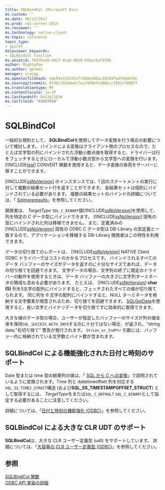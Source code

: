 ```yaml
---
title: SQLBindCol |Microsoft Docs
ms.custom: ''
ms.date: 06/13/2017
ms.prod: sql-server-2014
ms.reviewer: ''
ms.technology: native-client
ms.topic: reference
topic_type:
- apiref
helpviewer_keywords:
- SQLBindCol function
ms.assetid: fbd7ba20-d917-4ca9-b018-018ac6af9f98
author: MightyPen
ms.author: genemi
manager: craigg
ms.openlocfilehash: ede93e1552451f7db8e286ac28284fed79ddef0c
ms.sourcegitcommit: 6fd8c1914de4c7ac24900fe388ecc7883c740077
ms.translationtype: MT
ms.contentlocale: ja-JP
ms.lasthandoff: 04/26/2020
ms.locfileid: "63067858"
---
```

# <a name="sqlbindcol"></a>SQLBindCol
  一般的な規則として、 **SQLBindCol**を使用してデータ変換を行う場合の影響について検討します。 バインドによる変換はクライアント側のプロセスなので、たとえば文字型の列にバインドされた浮動小数点値を取得すると、ドライバーは行をフェッチするときにローカルで浮動小数点型から文字型への変換を行います。 [!INCLUDE[tsql](../../includes/tsql-md.md)] CONVERT 関数を使用すると、データ変換の負荷をサーバーに移すことができます。  
  
 [!INCLUDE[ssNoVersion](../../includes/ssnoversion-md.md)] のインスタンスでは、1 回のステートメントの実行に対して複数の結果セット行を返すことができます。 各結果セットは個別にバインドされている必要があります。 複数の結果セットのバインドの詳細については、「 [Sqlmoreresults](sqlmoreresults.md)」を参照してください。  
  
 開発者は、 *TargetType* `SQL_C_BINARY`値[!INCLUDE[ssNoVersion](../../includes/ssnoversion-md.md)]を使用して、列を特定の C データ型にバインドできます。 [!INCLUDE[ssNoVersion](../../includes/ssnoversion-md.md)] 固有の型にバインドされた列は移植できません。 また、定義済みの [!INCLUDE[ssNoVersion](../../includes/ssnoversion-md.md)] 固有の ODBC C データ型は DB-Library の型定義と一致するので、アプリケーションを移植する DB-Library 開発者はこの特性を利用できます。  
  
 データの切り捨てのレポートは、 [!INCLUDE[ssNoVersion](../../includes/ssnoversion-md.md)] NATIVE Client ODBC ドライバーではコストのかかるプロセスです。 バインドされるすべてのデータ バッファーのサイズがデータを返すのに十分なサイズであれば、データの切り捨てを回避できます。 文字データの場合、文字列の終了に既定のドライバーの動作を使用するときは、データ バッファーの大きさに文字列ターミネータの領域も含める必要があります。 たとえば、 [!INCLUDE[ssNoVersion](../../includes/ssnoversion-md.md)] **char (5)** 列を5文字の配列にバインドすると、フェッチされたすべての値が切り捨てられます。 同じ列を 6 文字の配列にバインドすると、NULL ターミネータを格納する文字要素が用意されるため、切り捨てを回避できます。 [SQLGetData](sqlgetdata.md)を使用すると、長い文字とバイナリデータを切り捨てずに効率的に取得できます。  
  
 大きな値のデータ型の場合、ユーザーが指定したバッファーのサイズが列の値全体を保持`SQL_SUCCESS_WITH_INFO`するのに十分ではない場合、が返され、"string data;"右切り捨て" 警告が発行されます。 `StrLen_or_IndPtr` 引数には、バッファー内に格納されている文字数とバイト数が含まれます。  
  
## <a name="sqlbindcol-support-for-enhanced-date-and-time-features"></a>SQLBindCol による機能強化された日付と時刻のサポート  
 Date 型または time 型の結果列の値は、「 [SQL から C への変換](../native-client-odbc-date-time/datetime-data-type-conversions-from-sql-to-c.md)」で説明されているように変換されます。Time 列と datetimeoffset 列を対応する`SQL_SS_TIME2_STRUCT`構造 (および**SQL_SS_TIMESTAMPOFFSET_STRUCT**) として取得するには、 *TargetType*をまたは`SQL_C_DEFAULT` `SQL_C_BINARY`として指定する必要があることに注意してください。  
  
 詳細については、「[日付と時刻の機能強化 &#40;ODBC&#41;](../native-client-odbc-date-time/date-and-time-improvements-odbc.md)」を参照してください。  
  
## <a name="sqlbindcol-support-for-large-clr-udts"></a>SQLBindCol による大きな CLR UDT のサポート  
 **SQLBindCol**は、大きな CLR ユーザー定義型 (udt) をサポートしています。 詳細については、「[大容量の CLR ユーザー定義型 &#40;ODBC&#41;](../native-client/odbc/large-clr-user-defined-types-odbc.md)」を参照してください。  
  
## <a name="see-also"></a>参照  
 [SQLBindCol 関数](https://go.microsoft.com/fwlink/?LinkId=59327)   
 [ODBC API 実装の詳細](odbc-api-implementation-details.md)  
  
  
